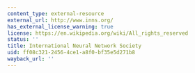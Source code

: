 ```yaml
---
content_type: external-resource
external_url: http://www.inns.org/
has_external_license_warning: true
license: https://en.wikipedia.org/wiki/All_rights_reserved
status: ''
title: International Neural Network Society
uid: ff08c321-2456-4ce1-a8f0-bf35e5d271b8
wayback_url: ''
---
```

